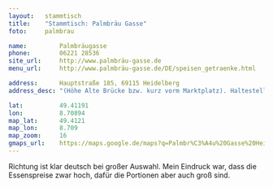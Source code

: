 ```yaml
---
layout:   stammtisch
title:    "Stammtisch: Palmbräu Gasse"
foto:     palmbrau

name:         Palmbräugasse
phone:        06221 28536
site_url:     http://www.palmbräu-gasse.de
menu_url:     http://www.palmbräu-gasse.de/DE/speisen_getraenke.html

address:      Hauptstraße 185, 69115 Heidelberg
address_desc: "(Höhe Alte Brücke bzw. kurz vorm Marktplatz). Haltestellen: Uniplatz (31, 32), Alte Brücke (35) und Karlsplatz (30)."

lat:          49.41191
lon:          8.70894
map_lat:      49.4121
map_lon:      8.709
map_zoom:     16
gmaps_url:    https://maps.google.de/maps?q=Palmbr%C3%A4u%20Gasse%20Heidelberg
---
```

Richtung ist klar deutsch bei großer Auswahl. Mein Eindruck war, dass die
Essenspreise zwar hoch, dafür die Portionen aber auch groß sind.
